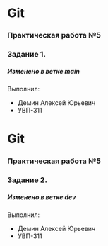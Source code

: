 # Git
### Практическая работа №5
### Задание 1.
##### Изменено в ветке main
Выполнил:
* Демин Алексей Юрьевич
* УВП-311
# Git
### Практическая работа №5
### Задание 2.
##### Изменено в ветке dev
Выполнил:
* Демин Алексей Юрьевич
* УВП-311